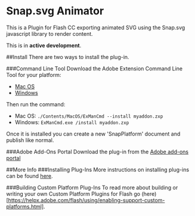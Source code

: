 Snap.svg Animator
=================

This is a Plugin for Flash CC exporting animated SVG using the Snap.svg javascript library to render content.

This is in **active development**.

##Install
There are two ways to install the plug-in.

###Command Line Tool
Download the Adobe Extension Command Line Tool for your platform:
- [Mac OS](http://www.adobeexchange.com/ExManCmd_mac.zip)
- [Windows](http://www.adobeexchange.com/ExManCmd_win.zip)

Then run the command:
- Mac OS: ```./Contents/MacOS/ExManCmd --install myaddon.zxp```
- Windows: ```ExManCmd.exe /install myaddon.zxp```

Once it is installed you can create a new 'SnapPlatform' document and publish like normal.

###Adobe Add-Ons Portal
Download the plug-in from the [Adobe add-ons portal](https://creative.adobe.com/addons/products/12329)


##More Info
###Installing Plug-Ins
More instructions on installing plug-ins can be found [here](https://helpx.adobe.com/flash/using/custom-platform-support.html).

###Building Custom Platform Plug-Ins
To read more about building or writing your own Custom Platform Plugins for Flash go (here)[https://helpx.adobe.com/flash/using/enabling-support-custom-platforms.html].
